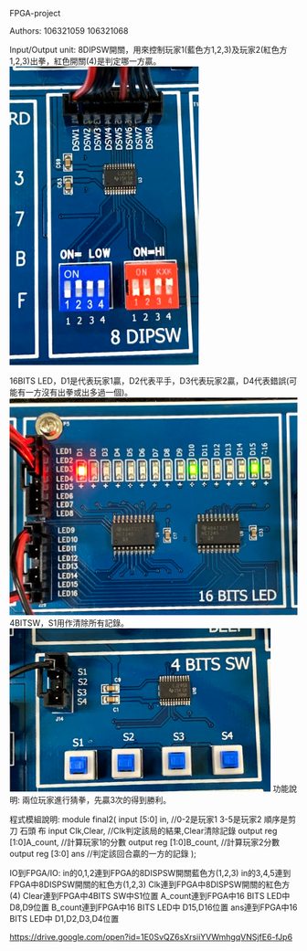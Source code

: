 FPGA-project

Authors: 106321059 106321068

Input/Output unit:
8DIPSW開關，用來控制玩家1(藍色方1,2,3)及玩家2(紅色方1,2,3)出拳，紅色開關(4)是判定哪一方贏。
![image](https://github.com/s106321059/finalproject/blob/master/8bitsw.PNG)

16BITS LED，D1是代表玩家1贏，D2代表平手，D3代表玩家2贏，D4代表錯誤(可能有一方沒有出拳或出多過一個)。
![image](https://github.com/s106321059/finalproject/blob/master/led.PNG)
4BITSW，S1用作清除所有記錄。
![image](https://github.com/s106321059/finalproject/blob/master/4BITsw.PNG)
功能說明:
兩位玩家進行猜拳，先贏3次的得到勝利。

程式模組說明:
module final2(
input [5:0] in, //0-2是玩家1 3-5是玩家2  順序是剪刀 石頭 布
input Clk,Clear, //Clk判定該局的結果,Clear清除記錄
output reg [1:0]A_count, //計算玩家1的分數
output reg [1:0]B_count, //計算玩家2分數
output reg [3:0] ans  //判定該回合贏的一方的記錄
);


IO到FPGA/IO:
in的0,1,2連到FPGA的8DISPSW開關藍色方(1,2,3)
in的3,4,5連到FPGA中8DISPSW開關的紅色方(1,2,3)
Clk連到FPGA中8DISPSW開關的紅色方(4)
Clear連到FPGA中4BITS SW中S1位置
A_count連到FPGA中16 BITS LED中 D8,D9位置
B_count連到FPGA中16 BITS LED中 D15,D16位置
ans連到FPGA中16 BITS LED中 D1,D2,D3,D4位置

https://drive.google.com/open?id=1E0SvQZ6sXrsiiYVWmhgqVNSjfE6-fJp6
